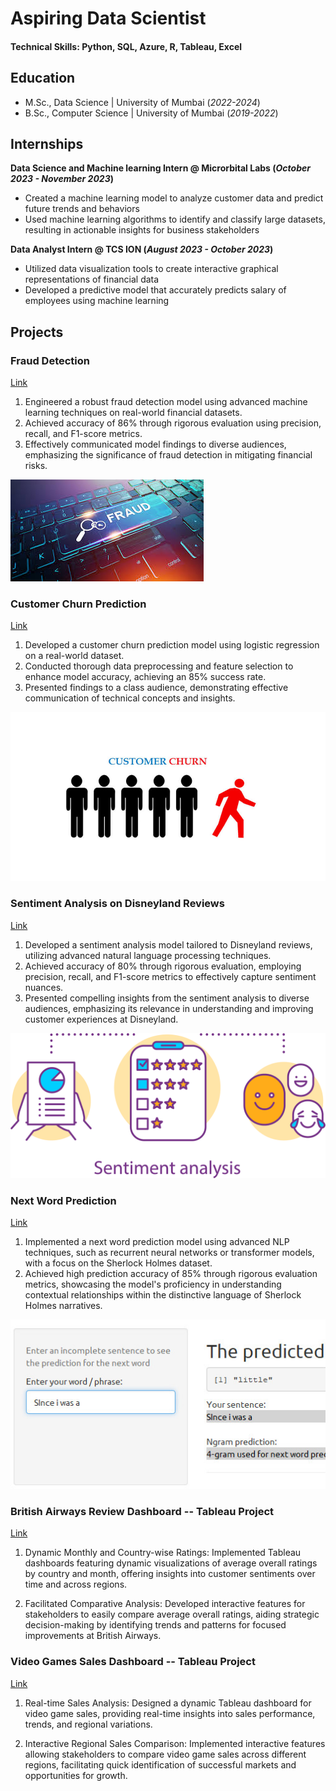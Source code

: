 # Aspiring Data Scientist

#### Technical Skills: Python, SQL, Azure, R, Tableau, Excel

## Education								       		
- M.Sc., Data Science	| University of Mumbai (_2022-2024_)	 			        		
- B.Sc., Computer Science | University of Mumbai (_2019-2022_)

## Internships
**Data Science and Machine learning Intern @ Microrbital Labs (_October 2023 - November 2023_)**
- Created a machine learning model to analyze customer data and predict future trends and behaviors
- Used machine learning algorithms to identify and classify large datasets, resulting in actionable insights for business stakeholders

**Data Analyst Intern @ TCS ION (_August 2023 - October 2023_)**
- Utilized data visualization tools to create interactive graphical representations of financial data
- Developed a predictive model that accurately predicts salary of employees using machine learning

## Projects
### Fraud Detection
[Link](https://github.com/Anusha1901/fraud_detection)

1. Engineered a robust fraud detection model using advanced machine learning techniques on real-world financial datasets.
2. Achieved accuracy of 86% through rigorous evaluation using precision, recall, and F1-score metrics.
3. Effectively communicated model findings to diverse audiences, emphasizing the significance of fraud detection in mitigating financial risks.

![fraud](/assets/img/fraud.jpg)


### Customer Churn Prediction
[Link](https://github.com/Anusha1901/churn_prediction)

1. Developed a customer churn prediction model using logistic regression on a real-world dataset.
2. Conducted thorough data preprocessing and feature selection to enhance model accuracy, achieving an 85% success rate.
3. Presented findings to a class audience, demonstrating effective communication of technical concepts and insights.

![churn](/assets/img/churn.jpg)


### Sentiment Analysis on Disneyland Reviews
[Link](https://github.com/Anusha1901/nlp_projects/blob/main/disneyland_review.ipynb)

1. Developed a sentiment analysis model tailored to Disneyland reviews, utilizing advanced natural language processing techniques.
2. Achieved accuracy of 80%  through rigorous evaluation, employing precision, recall, and F1-score metrics to effectively capture sentiment nuances.
3. Presented compelling insights from the sentiment analysis to diverse audiences, emphasizing its relevance in understanding and improving customer experiences at    Disneyland.

![sentiment](/assets/img/sentiment.png)


### Next Word Prediction
[Link](https://github.com/Anusha1901/nlp_projects/blob/main/nextword.ipynb)

1. Implemented a next word prediction model using advanced NLP techniques, such as recurrent neural networks or transformer models, with a focus on the Sherlock Holmes    dataset.
2. Achieved high prediction accuracy of 85% through rigorous evaluation metrics, showcasing the model's proficiency in understanding contextual relationships within    the distinctive language of Sherlock Holmes narratives.

![nextword](/assets/img/nextword.jpg)

### British Airways Review Dashboard -- Tableau Project
[Link](https://public.tableau.com/app/profile/anusha.dixit3618/viz/British_airways/Dashboard1)

1. Dynamic Monthly and Country-wise Ratings:
Implemented Tableau dashboards featuring dynamic visualizations of average overall ratings by country and month, offering insights into customer sentiments over time and across regions.

2. Facilitated Comparative Analysis:
Developed interactive features for stakeholders to easily compare average overall ratings, aiding strategic decision-making by identifying trends and patterns for focused improvements at British Airways.

### Video Games Sales Dashboard -- Tableau Project
[Link](https://public.tableau.com/app/profile/anusha.dixit3618/viz/VideoGamesSalesAnalysis_17086004168410/Dashboard1)

1. Real-time Sales Analysis:
Designed a dynamic Tableau dashboard for video game sales, providing real-time insights into sales performance, trends, and regional variations.

2. Interactive Regional Sales Comparison:
Implemented interactive features allowing stakeholders to compare video game sales across different regions, facilitating quick identification of successful markets and opportunities for growth.
